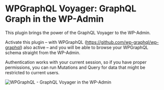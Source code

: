 # WPGraphQL Voyager: GraphQL Graph in the WP-Admin

This plugin brings the power of the GraphQL Voyager to the WP-Admin. 

Activate this plugin – with WPGraphQL (https://github.com/wp-graphql/wp-graphql) also active – and you will be able to browse your WPGraphQL schema straight from the WP-Admin. 

Authentication works with your current session, so if you have proper permissions, you can run Mutations and Query 
for data that might be restricted to current users. 

<img src="https://raw.githubusercontent.com/APIs-guru/graphql-voyager/master/docs/demo-gif.gif" alt="WPGraphQL - GraphQL Voyager in the WP-Admin" />
